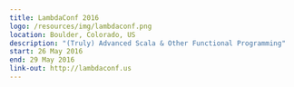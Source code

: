```yaml
---
title: LambdaConf 2016
logo: /resources/img/lambdaconf.png
location: Boulder, Colorado, US
description: "(Truly) Advanced Scala & Other Functional Programming"
start: 26 May 2016
end: 29 May 2016
link-out: http://lambdaconf.us
---
```

